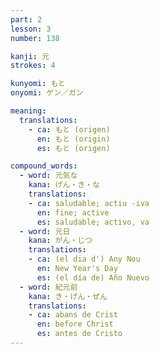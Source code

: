 ```yaml
---
part: 2
lesson: 3
number: 138

kanji: 元
strokes: 4

kunyomi: もと
onyomi: ゲン／ガン

meaning:
  translations:
    - ca: もと (origen)
      en: もと (origin)
      es: もと (origen)

compound_words:
  - word: 元気な
    kana: げん・き・な
    translations:
    - ca: saludable; actiu -iva
      en: fine; active
      es: saludable; activo, va
  - word: 元日
    kana: がん・じつ
    translations:
    - ca: (el dia d') Any Nou
      en: New Year's Day
      es: (el día de) Año Nuevo
  - word: 紀元前
    kana: き・げん・ぜん
    translations:
    - ca: abans de Crist
      en: before Christ
      es: antes de Cristo
---
```

